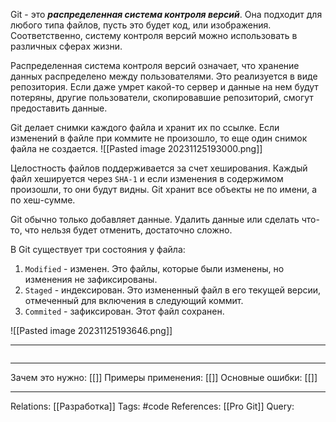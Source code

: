Git - это ***распределенная система контроля версий***. Она подходит для любого типа файлов, пусть это будет код, или изображения. Соответственно, систему контроля версий можно использовать в различных сферах жизни. 

Распределенная система контроля версий означает, что хранение данных распределено между пользователями. Это реализуется в виде репозитория. Если даже умрет какой-то сервер и данные на нем будут потеряны, другие пользователи, скопировавшие репозиторий, смогут предоставить данные. 

Git делает снимки каждого файла и хранит их по ссылке. Если изменений в файле при коммите не произошло, то еще один снимок файла не создается. 
![[Pasted image 20231125193000.png]]

Целостность файлов поддерживается за счет хеширования. Каждый файл хешируется через `SHA-1` и если изменения в содержимом произошли, то они будут видны. Git хранит все объекты не по имени, а по хеш-сумме. 

Git обычно только добавляет данные. Удалить данные или сделать что-то, что нельзя будет отменить, достаточно сложно. 

В Git существует три состояния у файла:
1. `Modified` - изменен. Это файлы, которые были изменены, но изменения не зафиксированы. 
2. `Staged` - индексирован. Это измененный файл в его текущей версии, отмеченный для включения в следующий коммит. 
3. `Commited` - зафиксирован. Этот файл сохранен. 

![[Pasted image 20231125193646.png]]

___
```

```
___
Зачем это нужно: [[]] 
Примеры применения: [[]] 
Основные ошибки: [[]]
___
Relations: [[Разработка]] 
Tags: #code
References: [[Pro Git]] 
Query: 